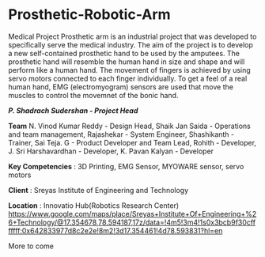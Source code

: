 # Prosthetic-Robotic-Arm
Medical Project
Prosthetic arm is an industrial project that was developed to specifically serve the medical industry. The aim of the project is to develop a new self-contained prosthetic hand to be used by the amputees. The prosthetic hand will resemble the human hand in size and shape and will perform like a human hand. The movement of fingers is achieved by using servo motors connected to each finger individually. To get a feel of a real human hand, EMG (electromyogram) sensors are used that move the muscles to control the movemnet of the bonic hand. 

_**P. Shadrach Sudershan - Project Head**_

**Team**
N. Vinod Kumar Reddy - Design Head, 
Shaik Jan Saida - Operations and team management,
Rajashekar - System Engineer,
Shashikanth - Trainer,
Sai Teja. G - Product Developer and Team Lead, 
Rohith - Developer, 
J. Sri Harshavardhan - Developer, 
K. Pavan Kalyan - Developer

**Key Competencies** : 3D Printing, EMG Sensor, MYOWARE sensor, servo motors

**Client** : Sreyas Institute of Engineering and Technology

**Location** : Innovatio Hub(Robotics Research Center)
https://www.google.com/maps/place/Sreyas+Institute+Of+Engineering+%26+Technology/@17.354678,78.594187,17z/data=!4m5!3m4!1s0x3bcb9f30cfffffff:0x642833977d8c2e2e!8m2!3d17.354461!4d78.593831?hl=en

More to come
